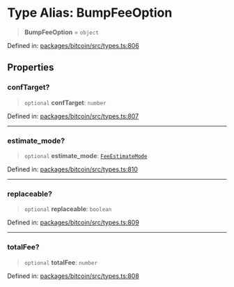 # Type Alias: BumpFeeOption

> **BumpFeeOption** = `object`

Defined in: [packages/bitcoin/src/types.ts:806](https://github.com/dcdpr/did-btcr2-js/blob/c82bc5c69016e1146a0c52c6e6b21621f5abd6d4/packages/bitcoin/src/types.ts#L806)

## Properties

### confTarget?

> `optional` **confTarget**: `number`

Defined in: [packages/bitcoin/src/types.ts:807](https://github.com/dcdpr/did-btcr2-js/blob/c82bc5c69016e1146a0c52c6e6b21621f5abd6d4/packages/bitcoin/src/types.ts#L807)

***

### estimate\_mode?

> `optional` **estimate\_mode**: [`FeeEstimateMode`](FeeEstimateMode.md)

Defined in: [packages/bitcoin/src/types.ts:810](https://github.com/dcdpr/did-btcr2-js/blob/c82bc5c69016e1146a0c52c6e6b21621f5abd6d4/packages/bitcoin/src/types.ts#L810)

***

### replaceable?

> `optional` **replaceable**: `boolean`

Defined in: [packages/bitcoin/src/types.ts:809](https://github.com/dcdpr/did-btcr2-js/blob/c82bc5c69016e1146a0c52c6e6b21621f5abd6d4/packages/bitcoin/src/types.ts#L809)

***

### totalFee?

> `optional` **totalFee**: `number`

Defined in: [packages/bitcoin/src/types.ts:808](https://github.com/dcdpr/did-btcr2-js/blob/c82bc5c69016e1146a0c52c6e6b21621f5abd6d4/packages/bitcoin/src/types.ts#L808)
